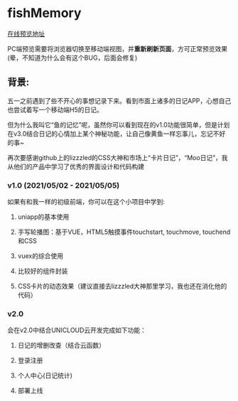 # fishMemory

 [在线预览地址](https://qwaszx43cs.github.io/fishMemory/unpackage/dist/build/h5/index.html#/)
 
 PC端预览需要将浏览器切换至移动端视图，并**重新刷新页面**，方可正常预览效果(晕，不知道为什么会有这个BUG，后面会修复)
 
 ## 背景: 
 
 五一之前遇到了些不开心的事想记录下来。看到市面上诸多的日记APP，心想自己也尝试着写一个移动端H5的日记。
 
 但为什么我叫它“鱼的记忆”呢，虽然你可以看到现在的v1.0功能很简单，但是计划在v3.0结合日记的心情加上某个神秘功能，让自己像黄鱼一样忘事儿，忘记不好的事~
 
 再次要感谢github上的lizzzled的CSS大神和市场上“卡片日记”，“Moo日记”，我从他们的产品中学习了优秀的界面设计和代码构建
 
 ### v1.0 (2021/05/02 - 2021/05/05)

如果有和我一样的初级前端，你可以在这个小项目中学到:

1. uniapp的基本使用 

2. 手写轮播图：基于VUE，HTML5触摸事件touchstart, touchmove, touchend和CSS

3. vuex的综合使用

4. 比较好的组件封装

5. CSS卡片的动态效果（建议直接去lizzzled大神那里学习，我也还在消化他的代码）

### v2.0

会在v2.0中结合UNICLOUD云开发完成如下功能：

1. 日记的增删改查（结合云函数）

2. 登录注册

3. 个人中心(日记统计)

4. 部署上线
